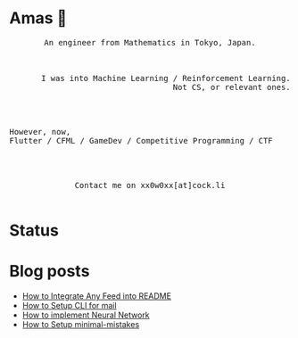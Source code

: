 # Amas 👋

<p align="center">
<samp>
An engineer from Mathematics in Tokyo, Japan. <br>
</samp><br><br>
</p>

<p align="right">
<samp>
I was into Machine Learning / Reinforcement Learning. <br>
Not CS, or relevant ones.  <br><br>
</samp><br><br>
</p>

<p align="left">
<samp>
However, now,  <br>
    Flutter / CFML / GameDev / Competitive Programming / CTF  <br><br>
</samp><br><br>
</p>


<p align="center">
<samp>
     Contact me on xx0w0xx[at]cock.li
</samp><br><br>
</p>

# Status
<!--START_SECTION:waka-->
<!--END_SECTION:waka-->

# Blog posts
<!-- BLOG-POST-LIST:START -->
- [How to Integrate Any Feed into README](https://xx0w0wxx.github.io/stuff/readme-github-actions/)
- [How to Setup CLI for mail](https://xx0w0wxx.github.io/tool/terminal-mail/)
- [How to implement Neural Network](https://xx0w0wxx.github.io/machine-learning/mathematics/implement-neural-network/)
- [How to Setup minimal-mistakes](https://xx0w0wxx.github.io/stuff/setup-minimal-mistakes/)
<!-- BLOG-POST-LIST:END -->




<!--
**surjithctly/surjithctly** is a ✨ _special_ ✨ repository because its `README.md` (this file) appears on your GitHub profile.

Here are some ideas to get you started:

- 🔭 I’m currently working on ...
- 🌱 I’m currently learning ...
- 👯 I’m looking to collaborate on ...
- 🤔 I’m looking for help with ...
- 💬 Ask me about ...
- 📫 How to reach me: ...
- 😄 Pronouns: ...
- ⚡ Fun fact: ...
-->
